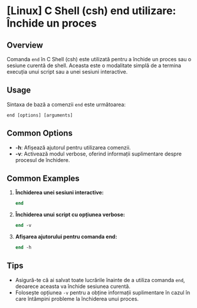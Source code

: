 # [Linux] C Shell (csh) end utilizare: Închide un proces

## Overview
Comanda `end` în C Shell (csh) este utilizată pentru a închide un proces sau o sesiune curentă de shell. Aceasta este o modalitate simplă de a termina execuția unui script sau a unei sesiuni interactive.

## Usage
Sintaxa de bază a comenzii `end` este următoarea:

```
end [options] [arguments]
```

## Common Options
- **-h**: Afișează ajutorul pentru utilizarea comenzii.
- **-v**: Activează modul verbose, oferind informații suplimentare despre procesul de închidere.

## Common Examples
1. **Închiderea unei sesiuni interactive:**
   ```csh
   end
   ```

2. **Închiderea unui script cu opțiunea verbose:**
   ```csh
   end -v
   ```

3. **Afișarea ajutorului pentru comanda end:**
   ```csh
   end -h
   ```

## Tips
- Asigură-te că ai salvat toate lucrările înainte de a utiliza comanda `end`, deoarece aceasta va închide sesiunea curentă.
- Folosește opțiunea `-v` pentru a obține informații suplimentare în cazul în care întâmpini probleme la închiderea unui proces.